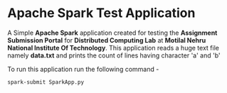 # Apache Spark Test Application

A Simple **Apache Spark** application created for testing the **Assignment Submission Portal** for **Distributed Computing Lab** at **Motilal Nehru National Institute Of Technology**. This application reads a huge text file namely **data.txt** and prints the count of lines having character 'a'  and 'b'

To run this application run the following command -

```
spark-submit SparkApp.py
```
